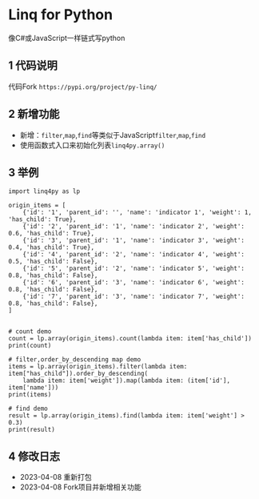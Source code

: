 # Linq for Python

像C#或JavaScript一样链式写python

## 1 代码说明
代码Fork `https://pypi.org/project/py-linq/`

## 2 新增功能
- 新增：`filter`,`map`,`find`等类似于JavaScript`filter`,`map`,`find`
- 使用函数式入口来初始化列表`linq4py.array()`

## 3 举例

```
import linq4py as lp

origin_items = [
    {'id': '1', 'parent_id': '', 'name': 'indicator 1', 'weight': 1, 'has_child': True},
    {'id': '2', 'parent_id': '1', 'name': 'indicator 2', 'weight': 0.6, 'has_child': True},
    {'id': '3', 'parent_id': '1', 'name': 'indicator 3', 'weight': 0.4, 'has_child': True},
    {'id': '4', 'parent_id': '2', 'name': 'indicator 4', 'weight': 0.5, 'has_child': False},
    {'id': '5', 'parent_id': '2', 'name': 'indicator 5', 'weight': 0.8, 'has_child': False},
    {'id': '6', 'parent_id': '3', 'name': 'indicator 6', 'weight': 0.8, 'has_child': False},
    {'id': '7', 'parent_id': '3', 'name': 'indicator 7', 'weight': 0.8, 'has_child': False},
]


# count demo
count = lp.array(origin_items).count(lambda item: item['has_child'])
print(count)

# filter,order_by_descending map demo
items = lp.array(origin_items).filter(lambda item: item["has_child"]).order_by_descending(
    lambda item: item['weight']).map(lambda item: (item['id'], item['name']))
print(items)

# find demo
result = lp.array(origin_items).find(lambda item: item['weight'] > 0.3)
print(result)

```

## 4 修改日志

- 2023-04-08 重新打包
- 2023-04-08 Fork项目并新增相关功能